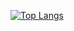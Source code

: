 [![Top Langs](https://github-readme-stats.vercel.app/api/top-langs/?username=javalich)](https://github.com/anuraghazra/github-readme-stats)
